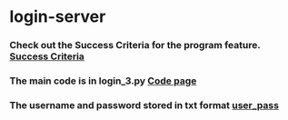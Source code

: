 # login-server

### Check out the Success Criteria for the program feature. [Success Criteria](https://github.com/ilhamhoque/login-server/commit/06e6fefa0c084d05bb3b9f6f3b674e84b8e81795)
### The main code is in login_3.py  [Code page](https://github.com/ilhamhoque/login-server/blob/master/login_3.py)
###
### The username and password stored in txt format [user_pass](https://github.com/ilhamhoque/login-server/commit/4bdc7a278e06cf879f1d6a5e612adf40051bde3e)
